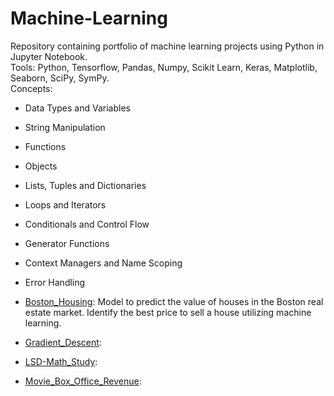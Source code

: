 # Machine-Learning
Repository containing portfolio of machine learning projects using Python in Jupyter Notebook.  
Tools: Python, Tensorflow, Pandas, Numpy, Scikit Learn, Keras, Matplotlib, Seaborn, SciPy, SymPy.  
Concepts: 
- Data Types and Variables
- String Manipulation
- Functions
- Objects
- Lists, Tuples and Dictionaries
- Loops and Iterators
- Conditionals and Control Flow
- Generator Functions
- Context Managers and Name Scoping
- Error Handling

- [Boston_Housing](https://github.com/dt1993/Machine-Learning/tree/master/Boston_Housing): Model to predict the value of houses in the Boston real estate market. Identify the best price to sell a house utilizing machine learning.
  
- [Gradient_Descent](https://github.com/dt1993/Machine-Learning/tree/master/Gradient_Descent):
  
- [LSD-Math_Study](https://github.com/dt1993/Machine-Learning/tree/master/LSD-Math_Study):
  
- [Movie_Box_Office_Revenue](https://github.com/dt1993/Machine-Learning/tree/master/Movie_Box_Office_Revenue):
